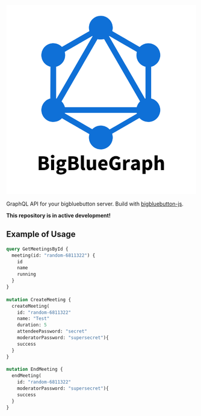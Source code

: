 [![BigBlueGraph Logo](assets/logo.png)](https://aakatev.github.io/bigbluebutton-js-docs/)

GraphQL API for your bigbluebutton server. Build with [bigbluebutton-js](https://aakatev.github.io/bigbluebutton-js-docs/). 

**This repository is in active development!**

## Example of Usage

```graphql
query GetMeetingsById {
  meeting(id: "random-6811322") {
    id
    name
    running
  }
}

mutation CreateMeeting {
  createMeeting(
    id: "random-6811322"
    name: "Test"
    duration: 5 
    attendeePassword: "secret" 
    moderatorPassword: "supersecret"){
    success
  }
}

mutation EndMeeting {
  endMeeting(
    id: "random-6811322"
    moderatorPassword: "supersecret"){
    success
  }
}
```